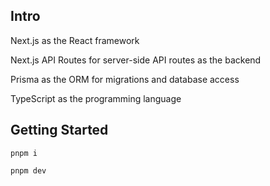 ## Intro

Next.js as the React framework

Next.js API Routes for server-side API routes as the backend

Prisma as the ORM for migrations and database access

TypeScript as the programming language

## Getting Started

```bsh
pnpm i

pnpm dev
```
